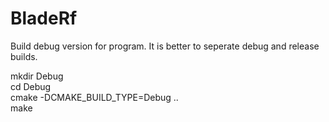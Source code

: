 # BladeRf


Build debug version for program. It is better to seperate debug and release builds.

mkdir Debug <br/>
cd Debug <br/>
cmake -DCMAKE_BUILD_TYPE=Debug .. <br/>
make <br/>

